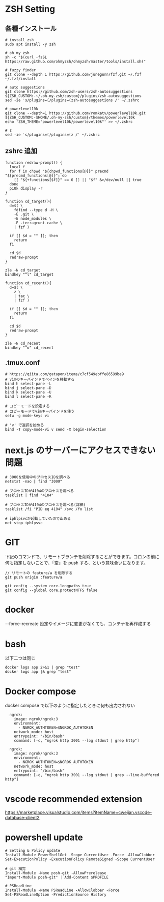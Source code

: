 # ZSH Setting

## 各種インストール

```
# install zsh
sudo apt install -y zsh

# oh my zsh
sh -c "$(curl -fsSL https://raw.github.com/ohmyzsh/ohmyzsh/master/tools/install.sh)"

# fuzzy finder
git clone --depth 1 https://github.com/junegunn/fzf.git ~/.fzf
~/.fzf/install

# auto suggestions
git clone https://github.com/zsh-users/zsh-autosuggestions ${ZSH_CUSTOM:-~/.oh-my-zsh/custom}/plugins/zsh-autosuggestions
sed -ie 's/plugins=(/plugins=(zsh-autosuggestions /' ~/.zshrc

# powerlevel10k
git clone --depth=1 https://github.com/romkatv/powerlevel10k.git ${ZSH_CUSTOM:-$HOME/.oh-my-zsh/custom}/themes/powerlevel10k
echo 'ZSH_THEME="powerlevel10k/powerlevel10k"' >> ~/.zshrc

# z
sed -ie 's/plugins=(/plugins=(z /' ~/.zshrc
```

## zshrc 追加

```
function redraw-prompt() {
  local f
  for f in chpwd "${chpwd_functions[@]}" precmd "${precmd_functions[@]}"; do
    [[ "${+functions[$f]}" == 0 ]] || "$f" &>/dev/null || true
  done
  p10k display -r
}

function cd_target(){
  d=$( \
    fdfind --type d -H \
    -E .git \
    -E node_modules \
    -E .terragrunt-cache \
    | fzf )

  if [[ $d = "" ]]; then
    return
  fi

  cd $d
  redraw-prompt
}

zle -N cd_target
bindkey "^l" cd_target

function cd_recent(){
  d=$( \
    z \
    | tac \
    | fzf )

  if [[ $d = "" ]]; then
    return
  fi

  cd $d
  redraw-prompt
}

zle -N cd_recent
bindkey "^o" cd_recent
```
## .tmux.conf

```
# https://qiita.com/gatapon/items/c7cf549ebffe86599be9
# vimのキーバインドでペインを移動する
bind h select-pane -L
bind j select-pane -D
bind k select-pane -U
bind l select-pane -R

# コピーモードを設定する
# コピーモードでvimキーバインドを使う
setw -g mode-keys vi

# 'v' で選択を始める
bind -T copy-mode-vi v send -X begin-selection
```


# next.js のサーバーにアクセスできない問題

```
# 3000を使用中のプロセスIDを調べる
netstat -nao | find "3000"

# プロセスIDが4104のプロセスを調べる
tasklist | find "4104"

# プロセスIDが4104のプロセスを調べる(詳細)
tasklist /fi "PID eq 4104" /svc /fo list

# iphlpsvcが起動していたので止める
net stop iphlpsvc
```

# GIT

下記のコマンドで、リモートブランチを削除することができます。コロンの前に何も指定しないことで、「空」を push する、という意味合いになります。

```
// リモートの feature/a を削除する
git push origin :feature/a
```

```
git config --system core.longpaths true
git config --global core.protectNTFS false
```

# docker

--force-recreate 設定やイメージに変更がなくても、コンテナを再作成する

# bash

以下二つは同じ

```
docker logs app 2>&1 | grep "test"
docker logs app |& grep "test"
```

# Docker compose

docker compose で以下のように指定したときに何も出力されない

```
  ngrok:
    image: ngrok/ngrok:3
    environment:
      - NGROK_AUTHTOKEN=$NGROK_AUTHTOKEN
    network_mode: host
    entrypoint: "/bin/bash"
    command: [-c, "ngrok http 3001 --log stdout | grep http"]
```

```
  ngrok:
    image: ngrok/ngrok:3
    environment:
      - NGROK_AUTHTOKEN=$NGROK_AUTHTOKEN
    network_mode: host
    entrypoint: "/bin/bash"
    command: [-c, "ngrok http 3001 --log stdout | grep --line-buffered http"]
```

# vscode recommended extension

https://marketplace.visualstudio.com/items?itemName=cweijan.vscode-database-client2

# powershell update

```
# Setting & Policy update
Install-Module PowerShellGet -Scope CurrentUser -Force -AllowClobber
Set-ExecutionPolicy -ExecutionPolicy RemoteSigned -Scope CurrentUser

# git 補完
Install-Module -Name posh-git -AllowPrerelease
"Import-Module posh-git" | Add-Content $PROFILE

# PSReadLine
Install-Module -Name PSReadLine -AllowClobber -Force
Set-PSReadLineOption -PredictionSource History
```
